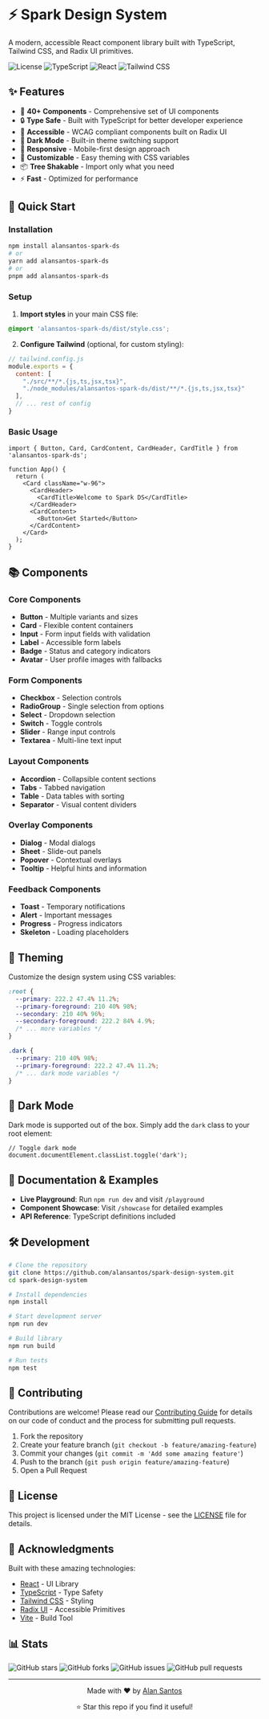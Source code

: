 # ⚡ Spark Design System

A modern, accessible React component library built with TypeScript, Tailwind CSS, and Radix UI primitives.

![License](https://img.shields.io/badge/license-MIT-blue.svg)
![TypeScript](https://img.shields.io/badge/typescript-%23007ACC.svg?style=flat&logo=typescript&logoColor=white)
![React](https://img.shields.io/badge/react-%2320232a.svg?style=flat&logo=react&logoColor=%2361DAFB)
![Tailwind CSS](https://img.shields.io/badge/tailwindcss-%2338B2AC.svg?style=flat&logo=tailwind-css&logoColor=white)

## ✨ Features

- 🎨 **40+ Components** - Comprehensive set of UI components
- 🔒 **Type Safe** - Built with TypeScript for better developer experience
- 🎯 **Accessible** - WCAG compliant components built on Radix UI
- 🌙 **Dark Mode** - Built-in theme switching support
- 📱 **Responsive** - Mobile-first design approach
- 🎨 **Customizable** - Easy theming with CSS variables
- 📦 **Tree Shakable** - Import only what you need
- ⚡ **Fast** - Optimized for performance

## 🚀 Quick Start

### Installation

```bash
npm install alansantos-spark-ds
# or
yarn add alansantos-spark-ds
# or
pnpm add alansantos-spark-ds
```

### Setup

1. **Import styles** in your main CSS file:
```css
@import 'alansantos-spark-ds/dist/style.css';
```

2. **Configure Tailwind** (optional, for custom styling):
```js
// tailwind.config.js
module.exports = {
  content: [
    "./src/**/*.{js,ts,jsx,tsx}",
    "./node_modules/alansantos-spark-ds/dist/**/*.{js,ts,jsx,tsx}"
  ],
  // ... rest of config
}
```

### Basic Usage

```tsx
import { Button, Card, CardContent, CardHeader, CardTitle } from 'alansantos-spark-ds';

function App() {
  return (
    <Card className="w-96">
      <CardHeader>
        <CardTitle>Welcome to Spark DS</CardTitle>
      </CardHeader>
      <CardContent>
        <Button>Get Started</Button>
      </CardContent>
    </Card>
  );
}
```

## 📚 Components

### Core Components
- **Button** - Multiple variants and sizes
- **Card** - Flexible content containers
- **Input** - Form input fields with validation
- **Label** - Accessible form labels
- **Badge** - Status and category indicators
- **Avatar** - User profile images with fallbacks

### Form Components
- **Checkbox** - Selection controls
- **RadioGroup** - Single selection from options
- **Select** - Dropdown selection
- **Switch** - Toggle controls
- **Slider** - Range input controls
- **Textarea** - Multi-line text input

### Layout Components
- **Accordion** - Collapsible content sections
- **Tabs** - Tabbed navigation
- **Table** - Data tables with sorting
- **Separator** - Visual content dividers

### Overlay Components
- **Dialog** - Modal dialogs
- **Sheet** - Slide-out panels
- **Popover** - Contextual overlays
- **Tooltip** - Helpful hints and information

### Feedback Components
- **Toast** - Temporary notifications
- **Alert** - Important messages
- **Progress** - Progress indicators
- **Skeleton** - Loading placeholders

## 🎨 Theming

Customize the design system using CSS variables:

```css
:root {
  --primary: 222.2 47.4% 11.2%;
  --primary-foreground: 210 40% 98%;
  --secondary: 210 40% 96%;
  --secondary-foreground: 222.2 84% 4.9%;
  /* ... more variables */
}

.dark {
  --primary: 210 40% 98%;
  --primary-foreground: 222.2 47.4% 11.2%;
  /* ... dark mode variables */
}
```

## 🌙 Dark Mode

Dark mode is supported out of the box. Simply add the `dark` class to your root element:

```tsx
// Toggle dark mode
document.documentElement.classList.toggle('dark');
```

## 📖 Documentation & Examples

- **Live Playground**: Run `npm run dev` and visit `/playground`
- **Component Showcase**: Visit `/showcase` for detailed examples
- **API Reference**: TypeScript definitions included

## 🛠️ Development

```bash
# Clone the repository
git clone https://github.com/alansantos/spark-design-system.git
cd spark-design-system

# Install dependencies
npm install

# Start development server
npm run dev

# Build library
npm run build

# Run tests
npm test
```

## 🤝 Contributing

Contributions are welcome! Please read our [Contributing Guide](CONTRIBUTING.md) for details on our code of conduct and the process for submitting pull requests.

1. Fork the repository
2. Create your feature branch (`git checkout -b feature/amazing-feature`)
3. Commit your changes (`git commit -m 'Add some amazing feature'`)
4. Push to the branch (`git push origin feature/amazing-feature`)
5. Open a Pull Request

## 📄 License

This project is licensed under the MIT License - see the [LICENSE](LICENSE) file for details.

## 🙏 Acknowledgments

Built with these amazing technologies:

- [React](https://reactjs.org/) - UI Library
- [TypeScript](https://www.typescriptlang.org/) - Type Safety
- [Tailwind CSS](https://tailwindcss.com/) - Styling
- [Radix UI](https://www.radix-ui.com/) - Accessible Primitives
- [Vite](https://vitejs.dev/) - Build Tool

## 📊 Stats

![GitHub stars](https://img.shields.io/github/stars/alansantos/spark-design-system?style=social)
![GitHub forks](https://img.shields.io/github/forks/alansantos/spark-design-system?style=social)
![GitHub issues](https://img.shields.io/github/issues/alansantos/spark-design-system)
![GitHub pull requests](https://img.shields.io/github/issues-pr/alansantos/spark-design-system)

---

<div align="center">
  <p>Made with ❤️ by <a href="https://github.com/alansantos">Alan Santos</a></p>
  <p>⭐ Star this repo if you find it useful!</p>
</div>